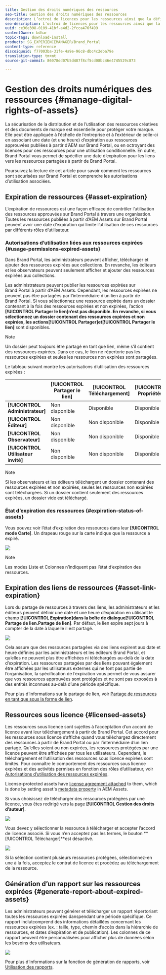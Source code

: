 ```yaml
---
title: Gestion des droits numériques des ressources
seo-title: Gestion des droits numériques des ressources
description: L’octroi de licences pour les ressources ainsi que la définition de l’expiration des ressources et des liens partagés assurent une utilisation contrôlée de ces ressources et les préservent.
seo-description: L’octroi de licences pour les ressources ainsi que la définition de l’expiration des ressources et des liens partagés assurent une utilisation contrôlée de ces ressources et les préservent.
uuid: ce30e398-0109-41bf-a4d2-2fcca476f499
contentOwner: bdhar
topic-tags: download-install
products: SG_EXPERIENCEMANAGER/Brand_Portal
content-type: reference
discoiquuid: f77003ba-31fe-4a9e-96c8-dbc4c2eba79e
translation-type: tm+mt
source-git-commit: 86078dd07b5d487f8cf5cd08bc46e4745529c873

---
```



# Gestion des droits numériques des ressources {#manage-digital-rights-of-assets}

La sécurisation de la distribution et de l’utilisation des ressources créatives et des documents de marque est essentielle pour protéger votre marque. Elle peut être appliquée à l’échelle de l’entreprise et à l’extérieur de celle-ci en associant une date (et une heure) d’expiration aux ressources approuvées publiées à partir d’AEM sur Brand Portal, ou en octroyant des licences pour ces ressources pour une utilisation conditionnelle. En outre, Brand Portal vous permet de spécifier une date d’expiration pour les liens vers les ressources partagées à partir de Brand Portal.

Poursuivez la lecture de cet article pour savoir comment les ressources sont sécurisées sur Brand Portal et comprendre les autorisations d’utilisation associées.

## Expiration de ressources {#asset-expiration}

L’expiration de ressources est une façon efficace de contrôler l’utilisation des ressources approuvées sur Brand Portal à travers une organisation. Toutes les ressources publiées à partir d’AEM Assets sur Brand Portal peuvent avoir une date d’expiration qui limite l’utilisation de ces ressources par différents rôles d’utilisateur.

### Autorisations d’utilisation liées aux ressources expirées {#usage-permissions-expired-assets}

Dans Brand Portal, les administrateurs peuvent afficher, télécharger et ajouter des ressources expirées aux collections. En revanche, les éditeurs et les observateurs peuvent seulement afficher et ajouter des ressources expirées aux collections.

Les administrateurs peuvent publier les ressources expirées sur Brand Portal à partir d’AEM Assets. Cependant, les ressources expirées ne peuvent pas être partagées par l’intermédiaire d’un lien à partir de Brand Portal. Si vous sélectionnez une ressource expirée dans un dossier contenant à la fois des ressources expirées et non expirées, l’action **[!UICONTROL Partager le lien]**n’est pas disponible. En revanche, si vous sélectionnez un dossier contenant des ressources expirées et non expirées, les actions[!UICONTROL Partager]et**[!UICONTROL  Partager le lien]** sont disponibles.

>[!NOTE]
>
>Un dossier peut toujours être partagé en tant que lien, même s’il contient des ressources expirées. Dans ce cas, le lien ne répertorie pas les ressources expirées et seules les ressources non expirées sont partagées.

Le tableau suivant montre les autorisations d’utilisation des ressources expirées :

|  | **[!UICONTROL Partager le lien]** | **[!UICONTROL Téléchargement]** | **[!UICONTROL Propriétés]** | **[!UICONTROL Ajouter à la collection]** | **[!UICONTROL Supprimer]** |
|---|---|---|---|---|---|
| **[!UICONTROL Administrateur]** | Non disponible | Disponible | Disponible | Disponible | Disponible |
| **[!UICONTROL Éditeur]** | Non disponible | Non disponible | Disponible | Disponible | Non disponible |
| **[!UICONTROL Observateur]** | Non disponible | Non disponible | Disponible | Disponible | Non disponible |
| **[!UICONTROL Utilisateur invité]** | Non disponible | Non disponible | Disponible | Disponible | Non disponible |

>[!NOTE]
>
>Si les observateurs et les éditeurs téléchargent un dossier contenant des ressources expirées et non expirées, seules les ressources non expirées sont téléchargées. Si un dossier contient seulement des ressources expirées, un dossier vide est téléchargé.

### État d’expiration des ressources {#expiration-status-of-assets}

Vous pouvez voir l’état d’expiration des ressources dans leur **[!UICONTROL mode Carte]**. Un drapeau rouge sur la carte indique que la ressource a expiré.

![](assets/expired_assets_cardview.png)

>[!NOTE]
>
>Les modes Liste et Colonnes n’indiquent pas l’état d’expiration des ressources.

## Expiration des liens de ressources {#asset-link-expiration}

Lors du partage de ressources à travers des liens, les administrateurs et les éditeurs peuvent définir une date et une heure d’expiration en utilisant le champ **[!UICONTROL Expiration]**dans la boîte de dialogue**[!UICONTROL  Partage de lien.Partage de lien]**. Par défaut, le lien expire sept jours à compter de la date à laquelle il est partagé.

![](assets/asset-link-sharing.png)

Cela assure que des ressources partagées via des liens expirent aux date et heure définies par les administrateurs et les éditeurs Brand Portal, et qu’elles ne peuvent plus être affichées ni téléchargées au-delà de la date d’expiration. Les ressources partagées par des liens pouvant également être affichées par les utilisateurs externes qui ne font pas partie de l’organisation, la spécification de l’expiration vous permet de vous assurer que vos ressources approuvées sont protégées et ne sont pas exposées à des entités inconnues au-delà d’une période spécifique.

Pour plus d’informations sur le partage de lien, voir [Partage de ressources en tant que sous la forme de lien](../using/brand-portal-link-share.md).

## Ressources sous licence {#licensed-assets}

Les ressources sous licence sont sujettes à l’acceptation d’un accord de licence avant leur téléchargement à partir de Brand Portal. Cet accord pour les ressources sous licence s’affiche quand vous téléchargez directement des ressources à partir de Brand Portal ou par l’intermédiaire d’un lien partagé. Qu’elles soient ou non expirées, les ressources protégées par une licence peuvent être affichées par tous les utilisateurs. Cependant, le téléchargement et l’utilisation des ressources sous licence expirées sont limités. Pour connaître le comportement des ressources sous licence expirées et des activités permises en fonction des rôles d’utilisateur, voir [Autorisations d’utilisation des ressources expirées](../using/manage-digital-rights-of-assets.md#usage-permissions-expired-assets).

License-protected assets have [license agreement attached](https://helpx.adobe.com/experience-manager/6-5/assets/using/drm.html#DigitalRightsManagementinAssets) to them, which is done by setting asset&#39;s [metadata property](https://helpx.adobe.com/experience-manager/6-5/assets/using/drm.html#DigitalRightsManagementinAssets) in AEM Assets.

Si vous choisissez de télécharger des ressources protégées par une licence, vous êtes redirigé vers la page **[!UICONTROL Gestion des droits d’auteur]**.

![](assets/asset-copyright-mgmt.png)

Vous devez y sélectionner la ressource à télécharger et accepter l’accord de licence associé. Si vous n’en acceptez pas les termes, le bouton **[!UICONTROL Télécharger]**est désactivé.

![](assets/licensed-asset-download-2.png)

Si la sélection contient plusieurs ressources protégées, sélectionnez-en une à la fois, acceptez le contrat de licence et procédez au téléchargement de la ressource.

## Génération d’un rapport sur les ressources expirées {#generate-report-about-expired-assets}

Les administrateurs peuvent générer et télécharger un rapport répertoriant toutes les ressources expirées danspendant une période spécifique. Ce rapport inclutcomprend des informations détaillées concernant les ressources expirées (ex. : taille, type, chemin d’accès dans la hiérarchie de ressources, et dates d’expiration et de publication). Les colonnes de ce rapport peuvent être personnalisées pour afficher plus de données selon les besoins des utilisateurs.

![](assets/assets-expired.png)

Pour plus d’informations sur la fonction de génération de rapports, voir [Utilisation des rapports](../using/brand-portal-reports.md#work-with-reports).
